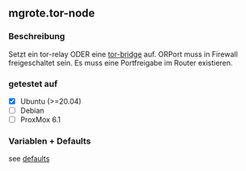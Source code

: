 ## mgrote.tor-node

### Beschreibung
Setzt ein tor-relay ODER eine [tor-bridge](https://community.torproject.org/relay/setup/bridge/debian-ubuntu/) auf.
ORPort muss in Firewall freigeschaltet sein.
Es muss eine Portfreigabe im Router existieren.

### getestet auf
- [x] Ubuntu (>=20.04)
- [ ] Debian
- [ ] ProxMox 6.1

### Variablen + Defaults
see [defaults](./defaults/main.yml)

